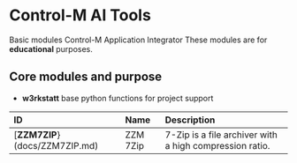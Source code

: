 # Control-M AI Tools

Basic modules Control-M Application Integrator
These modules are for **educational** purposes.

## Core modules and purpose

- **w3rkstatt** base python functions for project support

| ID | Name | Description |
| :---- | :---- | :---- |
| [**ZZM7ZIP**}(docs/ZZM7ZIP.md) | ZZM 7Zip | 7-Zip is a file archiver with a high compression ratio. |

